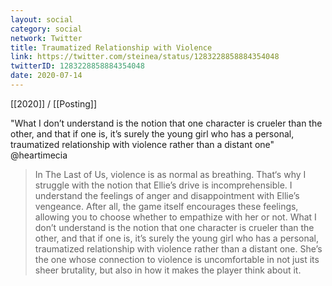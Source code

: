 ```yaml
---
layout: social
category: social
network: Twitter
title: Traumatized Relationship with Violence
link: https://twitter.com/steinea/status/1283228858884354048
twitterID: 1283228858884354048
date: 2020-07-14
---
```


[[2020]] / [[Posting]]

"What I don’t understand is the notion that one character is crueler than the other, and that if one is, it’s surely the young girl who has a personal, traumatized relationship with violence rather than a distant one" @heartimecia

> In The Last of Us, violence is as normal as breathing. That‘s why I struggle with the notion that Ellie’s drive is incomprehensible. I understand the feelings of anger and disappointment with Ellie’s vengeance. After all, the game itself encourages these feelings, allowing you to choose whether to empathize with her or not. What I don’t understand is the notion that one character is crueler than the other, and that if one is, it’s surely the young girl who has a personal, traumatized relationship with violence rather than a distant one. She’s the one whose connection to violence is uncomfortable in not just its sheer brutality, but also in how it makes the player think about it.
